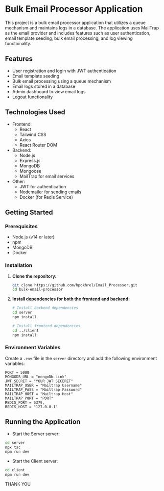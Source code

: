 # Bulk Email Processor Application

This project is a bulk email processor application that utilizes a queue mechanism and maintains logs in a database. The application uses MailTrap as the email provider and includes features such as user authentication, email template seeding, bulk email processing, and log viewing functionality.

## Features

- User registration and login with JWT authentication
- Email template seeding
- Bulk email processing using a queue mechanism
- Email logs stored in a database
- Admin dashboard to view email logs
- Logout functionality

## Technologies Used

- Frontend:
  - React
  - Tailwind CSS
  - Axios
  - React Router DOM
- Backend:
  - Node.js
  - Express.js
  - MongoDB
  - Mongoose
  - MailTrap for email services
- Other:
  - JWT for authentication
  - Nodemailer for sending emails
  - Docker (for Redis Service)

## Getting Started

### Prerequisites

- Node.js (v14 or later)
- npm
- MongoDB
- Docker

### Installation

1. **Clone the repository:**

   ```bash
   git clone https://github.com/hpokhrel/Email_Processor.git
   cd bulk-email-processor
   ```

2. **Install dependencies for both the frontend and backend:**

   ```bash
   # Install backend dependencies
   cd server
   npm install

   # Install frontend dependencies
   cd ../client
   npm install
   ```

### Environment Variables

Create a `.env` file in the `server` directory and add the following environment variables:

```env
PORT = 5000
MONGODB_URL = "mongoDb Link"
JWT_SECRET = "YOUR JWT SECERET"
MAILTRAP_USER = "Mailtrap Username"
MAILTRAP_PASS = "Mailtrap Password"
MAILTRAP_HOST = "Mailtrap Host"
MAILTRAP_PORT = "PORT"
REDIS_PORT = 6379,
REDIS_HOST = "127.0.0.1"

```

## Running the Application

- Start the Server server:

```bash
cd server
npx tsc
npm run dev
```

- Start the Client server:

```bash
cd client
npm run dev
```

THANK YOU
